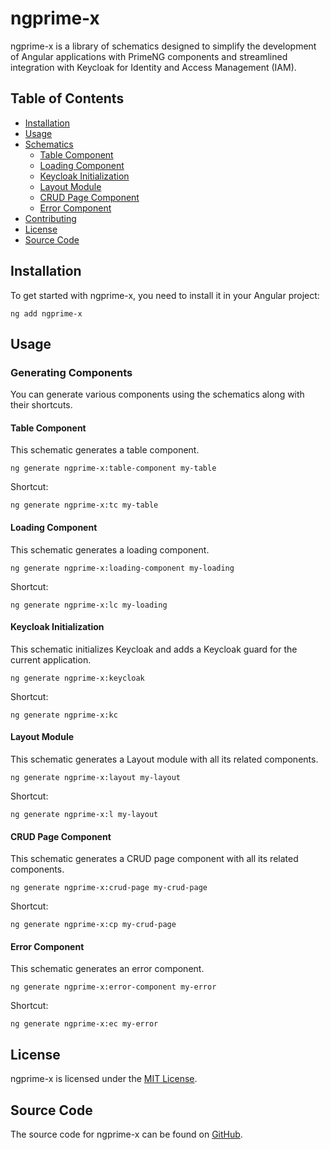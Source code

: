 # ngprime-x

ngprime-x is a library of schematics designed to simplify the development of Angular applications with PrimeNG components and streamlined integration with Keycloak for Identity and Access Management (IAM).

## Table of Contents

- [Installation](#installation)
- [Usage](#usage)
- [Schematics](#schematics)
  - [Table Component](#table-component)
  - [Loading Component](#loading-component)
  - [Keycloak Initialization](#keycloak-initialization)
  - [Layout Module](#layout-module)
  - [CRUD Page Component](#crud-page-component)
  - [Error Component](#error-component)
- [Contributing](#contributing)
- [License](#license)
- [Source Code](#source-code)

## Installation

To get started with ngprime-x, you need to install it in your Angular project:

```
ng add ngprime-x
```

## Usage

### Generating Components

You can generate various components using the schematics along with their shortcuts.

#### Table Component

This schematic generates a table component.

```
ng generate ngprime-x:table-component my-table
```

Shortcut:

```
ng generate ngprime-x:tc my-table
```

#### Loading Component

This schematic generates a loading component.

```
ng generate ngprime-x:loading-component my-loading
```

Shortcut:

```
ng generate ngprime-x:lc my-loading
```

#### Keycloak Initialization

This schematic initializes Keycloak and adds a Keycloak guard for the current application.

```
ng generate ngprime-x:keycloak
```

Shortcut:

```
ng generate ngprime-x:kc
```

#### Layout Module

This schematic generates a Layout module with all its related components.

```
ng generate ngprime-x:layout my-layout
```

Shortcut:

```
ng generate ngprime-x:l my-layout
```

#### CRUD Page Component

This schematic generates a CRUD page component with all its related components.

```
ng generate ngprime-x:crud-page my-crud-page
```

Shortcut:

```
ng generate ngprime-x:cp my-crud-page
```

#### Error Component

This schematic generates an error component.

```
ng generate ngprime-x:error-component my-error
```

Shortcut:

```
ng generate ngprime-x:ec my-error
```

## License

ngprime-x is licensed under the [MIT License](LICENSE.md).

## Source Code

The source code for ngprime-x can be found on [GitHub](https://github.com/AdamShannag/ngx-material-lib/tree/master/projects/prime-x).
